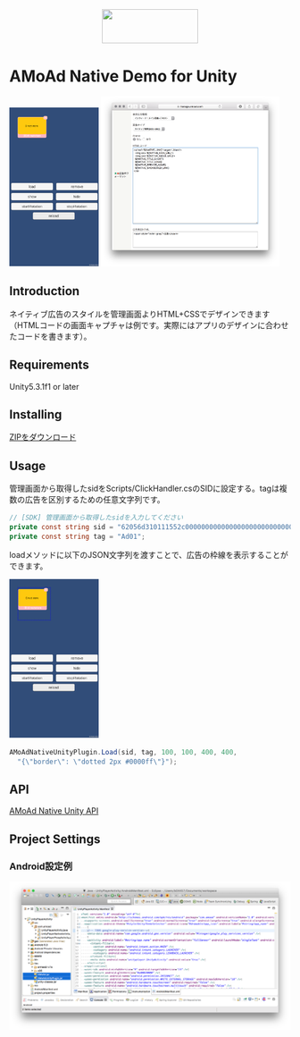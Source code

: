 <div align="center">
<img width="172" height="61" src="http://www.amoad.com/images/logo.png">
</div>

# AMoAd Native Demo for Unity

<img width="160" height="284" src="docs/res/ScreenShot01.png">
<img width="320" src="docs/res/ScreenShot03.png">

## Introduction

ネイティブ広告のスタイルを管理画面よりHTML+CSSでデザインできます（HTMLコードの画面キャプチャは例です。実際にはアプリのデザインに合わせたコードを書きます）。

## Requirements

Unity5.3.1f1 or later

## Installing

[ZIPをダウンロード](https://github.com/amoad/amoad-native-unity-sdk/archive/master.zip)

## Usage

管理画面から取得したsidをScripts/ClickHandler.csのSIDに設定する。tagは複数の広告を区別するための任意文字列です。

```cs
// [SDK] 管理画面から取得したsidを入力してください
private const string sid = "62056d310111552c000000000000000000000000000000000000000000000000";
private const string tag = "Ad01";
```

loadメソッドに以下のJSON文字列を渡すことで、広告の枠線を表示することができます。

<img width="160" height="284" src="docs/res/ScreenShot01D.png">

```cs
AMoAdNativeUnityPlugin.Load(sid, tag, 100, 100, 400, 400,
  "{\"border\": \"dotted 2px #0000ff\"}");
```

## API

[AMoAd Native Unity API](AMoAdNativeUnityDemo/Assets/Plugins/AMoAdNativeUnityPlugin.cs)

## Project Settings

### Android設定例

<img width="640" src="docs/res/ScreenShot04.png">